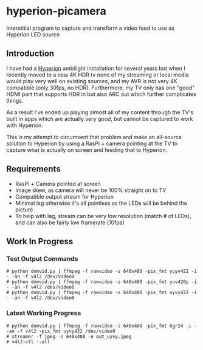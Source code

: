 # hyperion-picamera
Interstitial program to capture and transform a video feed to use as Hyperion LED source


## Introduction

I have had a [Hyperion](https://github.com/hyperion-project) ambilight installation for several years but when I recently moved to a new 4K HDR tv none of my streaming or local media would play very well on existing sources, and my AVR is not very 4K compatible (only 30fps, no HDR). Furthermore, my TV only has one "good" HDMI port that supports HDR in but also ARC out which further complicates things.

As a result I've ended up playing almost all of my content through the TV's built in apps which are actually very good, but cannot be captured to work with Hyperion.

This is my attempt to circumvent that problem and make an all-source solution to Hyperion by using a RasPi + camera pointing at the TV to capture what is actually on screen and feeding that to Hyperion.


## Requirements

- RasPi + Camera pointed at screen
- Image skew, as camera will never be 100% straight on to TV
- Compatible output stream for Hyperion
- Minimal lag otherwise it's all pointless as the LEDs will be behind the picture
- To help with lag, stream can be very low resolution (match # of LEDs), and can also be fairly low framerate (10fps)


## Work In Progress

### Test Output Commands

```
# python domvid.py | ffmpeg -f rawvideo -s 640x480 -pix_fmt yuyv422 -i - -an -f v4l2 /dev/video0
# python domvid.py | ffmpeg -f rawvideo -s 640x480 -pix_fmt yuv420p -i - -an -f v4l2 /dev/video0
# python domvid.py | ffmpeg -f rawvideo -s 640x480 -pix_fmt uyvy422 -i - -an -f v4l2 /dev/video0
```


### Latest Working Progress

```
# python domvid.py | ffmpeg -f rawvideo -s 640x480 -pix_fmt bgr24 -i - -an -f v4l2 -pix_fmt uyvy422 /dev/video0
# streamer -f jpeg -s 640x480 -o out_uyvy.jpeg
# v4l2-ctl --all
```
